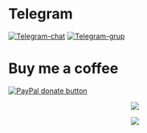 # Telegram
[![Telegram-chat](https://img.shields.io/badge/Chat-Telegram-blue)](https://t.me/mzx45/)
[![Telegram-grup](https://img.shields.io/badge/Grup-Telegram-blue)](https://t.me/zx_vpn)

# Buy me a coffee
[![PayPal donate button](https://img.shields.io/badge/Donate-PayPal-blue)](https://paypal.me/ultrassh)

<p align="center">
<a href="https://opensource.org/licenses/MIT"> <img src="https://img.shields.io/badge/License-MIT-blue.svg" style="max-width:200%;">
<p align="center">
  <a><img src="https://img.shields.io/badge/megalodon45-AutoScriptXray%202023-blue" style="max-width:200%;">
  

